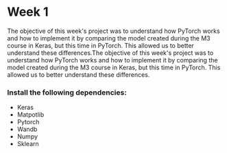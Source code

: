 # Week 1
The objective of this week's project was to understand how PyTorch works and how to implement it by comparing the model created during the M3 course in Keras, but this time in PyTorch. This allowed us to better understand these differences.The objective of this week's project was to understand how PyTorch works and how to implement it by comparing the model created during the M3 course in Keras, but this time in PyTorch. This allowed us to better understand these differences.

### Install the following dependencies:
* Keras
* Matpotlib
* Pytorch
* Wandb
* Numpy
* Sklearn


